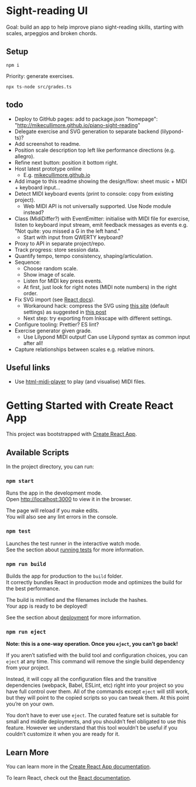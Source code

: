 # Sight-reading UI

Goal: build an app to help improve piano sight-reading skills, starting with scales, arpeggios and broken chords.

## Setup

```
npm i
```

Priority: generate exercises.

```
npx ts-node src/grades.ts
```

## todo

* Deploy to GitHub pages: add to package.json "homepage": "http://mikecullimore.github.io/piano-sight-reading"
* Delegate exercise and SVG generation to separate backend (lilypond-ts)?
* Add screenshot to readme.
* Position scale description top left like performance directions (e.g. allegro).
* Refine next button: position it bottom right.
* Host latest prototype online
    * E.g. [mikecullimore.github.io](https://mikecullimore.github.io/)
* Add image to this readme showing the design/flow: sheet music + MIDI + keyboard input...
* Detect MIDI keyboard events (print to console: copy from existing project).
    * Web MIDI API is not universally supported. Use Node module instead?
* Class (MidiDiffer?) with EventEmitter: initialise with MIDI file for exercise, listen to keyboard input stream, emit feedback messages as events e.g. "Not quite: you missed a G in the left hand."
    * Start with input from QWERTY keyboard?
* Proxy to API in separate project/repo.
* Track progress: store session data.
* Quantify tempo, tempo consistency, shaping/articulation.
* Sequence:
    * Choose random scale.
    * Show image of scale.
    * Listen for MIDI key press events.
    * At first, just look for right notes (MIDI note numbers) in the right order.
* Fix SVG import (see [React docs](https://create-react-app.dev/docs/adding-images-fonts-and-files/#adding-svgs)).
    * Workaround hack: compress the SVG using [this site](https://jakearchibald.github.io/svgomg/) (default settings) as suggested in [this post](https://github.com/facebook/create-react-app/issues/11770)
    * Next step: try exporting from Inkscape with different settings.
* Configure tooling: Prettier? ES lint?
* Exercise generator given grade.
    * Use Lilypond MIDI output! Can use Lilypond syntax as common input after all!
* Capture relationships between scales e.g. relative minors.

## Useful links

* Use [html-midi-player](https://cifkao.github.io/html-midi-player/) to play (and visualise) MIDI files.

# Getting Started with Create React App

This project was bootstrapped with [Create React App](https://github.com/facebook/create-react-app).

## Available Scripts

In the project directory, you can run:

### `npm start`

Runs the app in the development mode.\
Open [http://localhost:3000](http://localhost:3000) to view it in the browser.

The page will reload if you make edits.\
You will also see any lint errors in the console.

### `npm test`

Launches the test runner in the interactive watch mode.\
See the section about [running tests](https://facebook.github.io/create-react-app/docs/running-tests) for more information.

### `npm run build`

Builds the app for production to the `build` folder.\
It correctly bundles React in production mode and optimizes the build for the best performance.

The build is minified and the filenames include the hashes.\
Your app is ready to be deployed!

See the section about [deployment](https://facebook.github.io/create-react-app/docs/deployment) for more information.

### `npm run eject`

**Note: this is a one-way operation. Once you `eject`, you can’t go back!**

If you aren’t satisfied with the build tool and configuration choices, you can `eject` at any time. This command will remove the single build dependency from your project.

Instead, it will copy all the configuration files and the transitive dependencies (webpack, Babel, ESLint, etc) right into your project so you have full control over them. All of the commands except `eject` will still work, but they will point to the copied scripts so you can tweak them. At this point you’re on your own.

You don’t have to ever use `eject`. The curated feature set is suitable for small and middle deployments, and you shouldn’t feel obligated to use this feature. However we understand that this tool wouldn’t be useful if you couldn’t customize it when you are ready for it.

## Learn More

You can learn more in the [Create React App documentation](https://facebook.github.io/create-react-app/docs/getting-started).

To learn React, check out the [React documentation](https://reactjs.org/).
